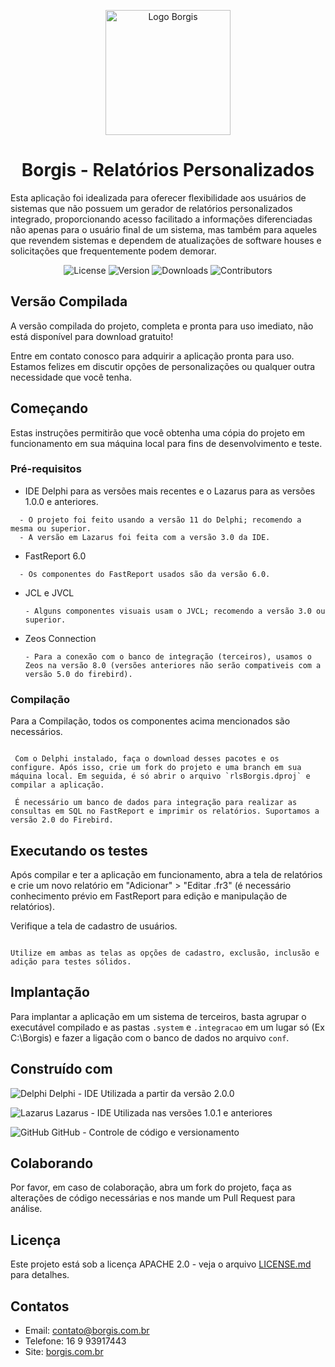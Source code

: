 <!-- Logo -->
<p align="center">
  <img src="https://borgis.com.br/assets/imgs/logo-borgis.svg" alt="Logo Borgis" height="200" width="200">
</p>

<!-- Título -->
<h1 align="center">Borgis - Relatórios Personalizados</h1>

Esta aplicação foi idealizada para oferecer flexibilidade aos usuários de sistemas que não possuem um gerador de relatórios personalizados integrado, proporcionando acesso facilitado a informações diferenciadas não apenas para o usuário final de um sistema, mas também para aqueles que revendem sistemas e dependem de atualizações de software houses e solicitações que frequentemente podem demorar.

<div align="center">
  <!-- License -->
  <img src="https://img.shields.io/github/license/devborgis/relatorios-personalizados" alt="License">
  <!-- Version -->
  <img src="https://img.shields.io/github/v/release/devborgis/relatorios-personalizados?label=Version" alt="Version">
  <!-- Downloads -->
  <img src="https://img.shields.io/github/downloads/devborgis/relatorios-personalizados/total?label=Downloads" alt="Downloads">
  <!-- Contributors -->
  <img src="https://img.shields.io/github/contributors/devborgis/relatorios-personalizados?label=Contributors" alt="Contributors">
</div>

## Versão Compilada

A versão compilada do projeto, completa e pronta para uso imediato, não está disponível para download gratuito!

Entre em contato conosco para adquirir a aplicação pronta para uso. Estamos felizes em discutir opções de personalizações ou qualquer outra necessidade que você tenha.

## Começando

Estas instruções permitirão que você obtenha uma cópia do projeto em funcionamento em sua máquina local para fins de desenvolvimento e teste.

### Pré-requisitos

- IDE Delphi para as versões mais recentes e o Lazarus para as versões 1.0.0 e anteriores.
```
  - O projeto foi feito usando a versão 11 do Delphi; recomendo a mesma ou superior.
  - A versão em Lazarus foi feita com a versão 3.0 da IDE.
```

- FastReport 6.0
```
  - Os componentes do FastReport usados são da versão 6.0.
```

- JCL e JVCL
  ```
  - Alguns componentes visuais usam o JVCL; recomendo a versão 3.0 ou superior.
  ```

- Zeos Connection
  ```
  - Para a conexão com o banco de integração (terceiros), usamos o Zeos na versão 8.0 (versões anteriores não serão compativeis com a versão 5.0 do firebird).
  ```

### Compilação

Para a Compilação, todos os componentes acima mencionados são necessários.
```

 Com o Delphi instalado, faça o download desses pacotes e os configure. Após isso, crie um fork do projeto e uma branch em sua máquina local. Em seguida, é só abrir o arquivo `rlsBorgis.dproj` e compilar a aplicação.

 É necessário um banco de dados para integração para realizar as consultas em SQL no FastReport e imprimir os relatórios. Suportamos a versão 2.0 do Firebird.
```

## Executando os testes

Após compilar e ter a aplicação em funcionamento, abra a tela de relatórios e crie um novo relatório em "Adicionar" > "Editar .fr3" (é necessário conhecimento prévio em FastReport para edição e manipulação de relatórios).

Verifique a tela de cadastro de usuários.
```

Utilize em ambas as telas as opções de cadastro, exclusão, inclusão e adição para testes sólidos.
```

## Implantação

Para implantar a aplicação em um sistema de terceiros, basta agrupar o executável compilado e as pastas `.system` e `.integracao` em um lugar só (Ex C:\Borgis) e fazer a ligação com o banco de dados no arquivo `conf`.

## Construído com

<p align="left">
  <img src="https://img.shields.io/badge/Delphi-E62431.svg?style=for-the-badge&logo=Delphi&logoColor=white" alt="Delphi" /> Delphi - IDE Utilizada a partir da versão 2.0.0
</p>
<p align="left">
  <img src="https://img.shields.io/badge/Lazarus-000000.svg?style=for-the-badge&logo=Lazarus&logoColor=white" alt="Lazarus" /> Lazarus - IDE Utilizada nas versões 1.0.1 e anteriores
</p>
<p align="left">
  <img src="https://img.shields.io/badge/GitHub-181717.svg?style=for-the-badge&logo=GitHub&logoColor=white" alt="GitHub" /> GitHub - Controle de código e versionamento
</p>

## Colaborando

Por favor, em caso de colaboração, abra um fork do projeto, faça as alterações de código necessárias e nos mande um Pull Request para análise.

## Licença

Este projeto está sob a licença APACHE 2.0 - veja o arquivo [LICENSE.md](https://github.com/devborgis/relatorios-personlizados/license.md) para detalhes.

## Contatos

- Email: contato@borgis.com.br
- Telefone: 16 9 93917443
- Site: [borgis.com.br](https://borgis.com.br)
